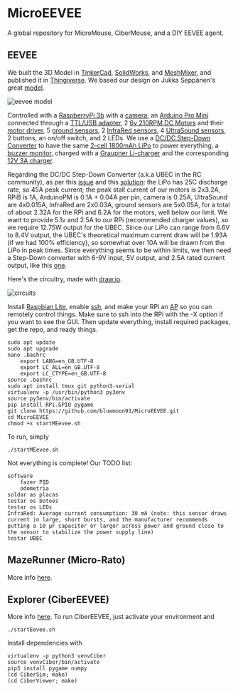 # MicroEEVEE

A global repository for MicroMouse, CiberMouse, and a DIY EEVEE agent.

## EEVEE

We built the 3D Model in [TinkerCad](https://www.tinkercad.com/), [SolidWorks](https://www.solidworks.com/), and [MeshMixer](http://www.meshmixer.com/), and published it in [Thingiverse](https://www.thingiverse.com/thing:3148948). We based our design on Jukka Seppänen's great [model](https://www.yobi3d.com/v/4kIfHKWdJ5/eevee-kijaidesign-01.stl).

![eevee model](https://user-images.githubusercontent.com/9117323/46804341-4600ac00-cd5a-11e8-8fcd-86e9f92aa558.png)

Controlled with a [RaspberryPi 3b](https://www.raspberrypi.org/products/raspberry-pi-3-model-b/) with a [camera](https://uk.pi-supply.com/products/raspberry-pi-camera-board-v1-3-5mp-1080p), an [Arduino Pro Mini](https://store.arduino.cc/arduino-pro-mini) connected through a [TTL/USB adapter](https://www.sunrom.com/p/cp2102-usb-ttl-uart-module), 2 [6v 210RPM DC Motors](https://www.aliexpress.com/item/1-2-Set-Powerful-Encoder-Gear-Motors-DC-6V-210RPM-4mm-Shaft-With-Mounting-Bracket-65mm/32845197984.html) and their [motor driver](https://www.bananarobotics.com/shop/How-to-use-the-L298N-Dual-H-Bridge-Motor-Driver), 5 [ground sensors](https://www.pololu.com/file/0J117/QRE1113GR.pdf), 2 [InfraRed sensors](https://www.pololu.com/product/136), 4 [UltraSound sensors](https://www.mouser.com/ds/2/813/HCSR04-1022824.pdf), 2 buttons, an on/off switch, and 2 LEDs. We use a [DC/DC Step-Down Converter](https://www.botnroll.com/en/dcdc-converters/2984-step-down-dc-dc-1-25-36v-m-x-5a-xl4015.html) to have the same [2-cell 1800mAh LiPo](https://www.botnroll.com/en/batteries/1053-hacker-lipobattery74-v-900mah.html) to power everything, a [buzzer monitor](https://www.aliexpress.com/item/Voltage-monitor-1-8S-Lipo-Li-ion-Fe-Battery-Voltage-2IN1-Tester-Low-Voltage-Buzzer-Alarm/32847601843.html?spm=a2g0s.13010208.99999999.259.67d43c0030BAoU), charged with a [Graupner Li-charger](https://www.graupner.de/mediaroot/files/6462_Li_Charger_4_Plus_de_en_fr.pdf) and the corresponding [12V 3A charger](https://www.botnroll.com/en/power-supply-ac-dc-12v/1101-power-supply-acdc-12v-3a.html). 

Regarding the DC/DC Step-Down Converter (a.k.a UBEC in the RC community), as per this [issue](https://raspberrypi.stackexchange.com/questions/89731/can-this-dc-motor-driver-feed-my-rpi) and this [solution](https://electronics.stackexchange.com/questions/400000/powering-a-rpi-and-a-motor-driver-with-the-same-lipo-battery): the LiPo has 25C discharge rate, so 45A peak current; the peak stall current of our motors is 2x3.2A, RPiB is 1A, ArduinoPM is 0.1A + 0.04A per pin, camera is 0.25A, UltraSound are 4x0.015A, InfraRed are 2x0.03A, ground sensors are 5x0.05A, for a total of about 2.32A for the RPi and 6.2A for the motors, well below our limit. We want to provide 5.1v and 2.5A to our RPi (recommended charger values), so we require 12.75W output for the UBEC. Since our LiPo can range from 6.6V to 8.4V output, the UBEC's theoretical maximum current draw will be 1.93A (if we had 100% efficiency), so somewhat over 10A will be drawn from the LiPo in peak times. Since everything seems to be within limits, we then need a Step-Down converter with 6-9V input, 5V output, and 2.5A rated current output, like this [one](https://www.botnroll.com/en/dcdc-converters/2984-step-down-dc-dc-1-25-36v-m-x-5a-xl4015.html).

Here's the circuitry, made with [draw.io](https://drive.google.com/file/d/1LcyPtO9vEOZJ04b2OpFpYvRo7CwWos43/view?usp=sharing).

![circuits](https://raw.githubusercontent.com/bluemoon93/MicroEEVEE/master/EEVEE/Circuits.png)

Install [Raspbian Lite](https://www.raspberrypi.org/downloads/raspbian/), enable [ssh](https://www.raspberrypi.org/documentation/remote-access/ssh/README.md), and make your RPi an [AP](https://www.raspberrypi.org/documentation/configuration/wireless/access-point.md) so you can remotely control things. Make sure to ssh into the RPi with the -X option if you want to see the GUI. Then update everything, install required packages, get the repo, and ready things.

    sudo apt update
    sudo apt upgrade
    nano .bashrc
        export LANG=en_GB.UTF-8
        export LC_ALL=en_GB.UTF-8
        export LC_CTYPE=en_GB.UTF-8
    source .bashrc
    sudo apt install tmux git python3-serial 
    virtualenv -p /usr/bin/python3 py3env
    source py3env/bin/activate
    pip install RPi.GPIO pygame
    git clone https://github.com/bluemoon93/MicroEEVEE.git
    cd MicroEEVEE
    chmod +x startMEevee.sh
    
To run, simply 

    ./startMEevee.sh
    
Not everything is complete! Our TODO list:

    software
        fazer PID
        odometria
    soldar as placas
    testar os botoes
    testar os LEDs
    InfraRed: Average current consumption: 30 mA (note: this sensor draws current in large, short bursts, and the manufacturer recommends putting a 10 µF capacitor or larger across power and ground close to the sensor to stabilize the power supply line)
    testar UBEC
    

## MazeRunner (Micro-Rato)

More info [here](http://microrato.ua.pt/microrato).

## Explorer (CiberEEVEE)

More info [here](http://microrato.ua.pt/ciberrato). To run CiberEEVEE, just activate your environment and

    ./startEevee.sh
    
Install dependencies with

    virtualenv -p python3 venvCiber
    source venvCiber/bin/activate
    pip3 install pygame numpy
    (cd CiberSim; make)
    (cd CiberViewer; make)
